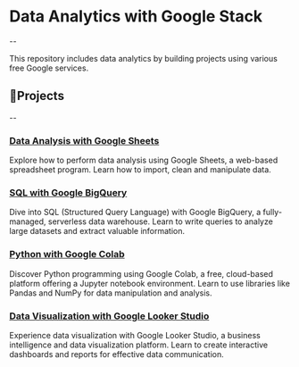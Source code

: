 # Data Analytics with Google Stack
-- 

This repository includes data analytics by building projects using various free Google services.

## 📂Projects
-- 

### [Data Analysis with Google Sheets](./Data%20Analysis%20with%20Google%20Sheets)
Explore how to perform data analysis using Google Sheets, a web-based spreadsheet program. Learn how to import, clean and manipulate data.

### [SQL with Google BigQuery](./SQL%20with%20Google%20BigQuery)
Dive into SQL (Structured Query Language) with Google BigQuery, a fully-managed, serverless data warehouse. Learn to write queries to analyze large datasets and extract valuable information.

### [Python with Google Colab](./Python%20with%20Google%20Colab)
Discover Python programming using Google Colab, a free, cloud-based platform offering a Jupyter notebook environment. Learn to use libraries like Pandas and NumPy for data manipulation and analysis.

### [Data Visualization with Google Looker Studio](./Data%20Visualization%20with%20Google%20Looker%20Studio)
Experience data visualization with Google Looker Studio, a business intelligence and data visualization platform. Learn to create interactive dashboards and reports for effective data communication.
 
 
